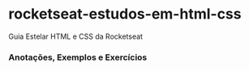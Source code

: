 # rocketseat-estudos-em-html-css
Guia Estelar HTML e CSS da Rocketseat

### Anotações, Exemplos e Exercícios